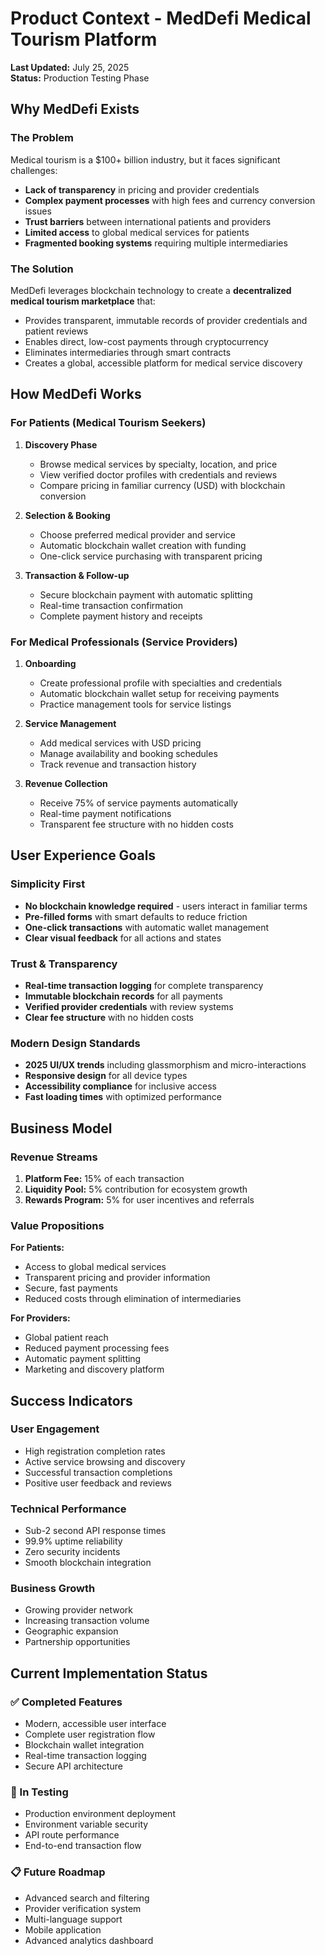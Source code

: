 # Product Context - MedDefi Medical Tourism Platform

**Last Updated:** July 25, 2025  
**Status:** Production Testing Phase

## Why MedDefi Exists

### The Problem
Medical tourism is a $100+ billion industry, but it faces significant challenges:
- **Lack of transparency** in pricing and provider credentials
- **Complex payment processes** with high fees and currency conversion issues
- **Trust barriers** between international patients and providers
- **Limited access** to global medical services for patients
- **Fragmented booking systems** requiring multiple intermediaries

### The Solution
MedDefi leverages blockchain technology to create a **decentralized medical tourism marketplace** that:
- Provides transparent, immutable records of provider credentials and patient reviews
- Enables direct, low-cost payments through cryptocurrency
- Eliminates intermediaries through smart contracts
- Creates a global, accessible platform for medical service discovery

## How MedDefi Works

### For Patients (Medical Tourism Seekers)
1. **Discovery Phase**
   - Browse medical services by specialty, location, and price
   - View verified doctor profiles with credentials and reviews
   - Compare pricing in familiar currency (USD) with blockchain conversion

2. **Selection & Booking**
   - Choose preferred medical provider and service
   - Automatic blockchain wallet creation with funding
   - One-click service purchasing with transparent pricing

3. **Transaction & Follow-up**
   - Secure blockchain payment with automatic splitting
   - Real-time transaction confirmation
   - Complete payment history and receipts

### For Medical Professionals (Service Providers)
1. **Onboarding**
   - Create professional profile with specialties and credentials
   - Automatic blockchain wallet setup for receiving payments
   - Practice management tools for service listings

2. **Service Management**
   - Add medical services with USD pricing
   - Manage availability and booking schedules
   - Track revenue and transaction history

3. **Revenue Collection**
   - Receive 75% of service payments automatically
   - Real-time payment notifications
   - Transparent fee structure with no hidden costs

## User Experience Goals

### Simplicity First
- **No blockchain knowledge required** - users interact in familiar terms
- **Pre-filled forms** with smart defaults to reduce friction
- **One-click transactions** with automatic wallet management
- **Clear visual feedback** for all actions and states

### Trust & Transparency
- **Real-time transaction logging** for complete transparency
- **Immutable blockchain records** for all payments
- **Verified provider credentials** with review systems
- **Clear fee structure** with no hidden costs

### Modern Design Standards
- **2025 UI/UX trends** including glassmorphism and micro-interactions
- **Responsive design** for all device types
- **Accessibility compliance** for inclusive access
- **Fast loading times** with optimized performance

## Business Model

### Revenue Streams
1. **Platform Fee:** 15% of each transaction
2. **Liquidity Pool:** 5% contribution for ecosystem growth
3. **Rewards Program:** 5% for user incentives and referrals

### Value Propositions

**For Patients:**
- Access to global medical services
- Transparent pricing and provider information
- Secure, fast payments
- Reduced costs through elimination of intermediaries

**For Providers:**
- Global patient reach
- Reduced payment processing fees
- Automatic payment splitting
- Marketing and discovery platform

## Success Indicators

### User Engagement
- High registration completion rates
- Active service browsing and discovery
- Successful transaction completions
- Positive user feedback and reviews

### Technical Performance
- Sub-2 second API response times
- 99.9% uptime reliability
- Zero security incidents
- Smooth blockchain integration

### Business Growth
- Growing provider network
- Increasing transaction volume
- Geographic expansion
- Partnership opportunities

## Current Implementation Status

### ✅ Completed Features
- Modern, accessible user interface
- Complete user registration flow
- Blockchain wallet integration
- Real-time transaction logging
- Secure API architecture

### 🔄 In Testing
- Production environment deployment
- Environment variable security
- API route performance
- End-to-end transaction flow

### 📋 Future Roadmap
- Advanced search and filtering
- Provider verification system
- Multi-language support
- Mobile application
- Advanced analytics dashboard 